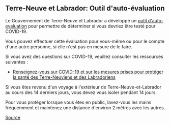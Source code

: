 ## Terre-Neuve et Labrador: Outil d'auto-évaluation

Le Gouvernement de Terre-Neuve et Labrador a développé un [outil d'auto-evaluation](https://www.811healthline.ca/covid-19-self-assessment/) pour permettre de déterminer si vous devriez être testé pour COVID-19.

Vous pouvez effectuer cette évaluation pour vous-même ou pour le compte d'une autre personne, si elle n'est pas en mesure de le faire.

Si vous avez des questions sur COVID-19, veuillez consulter les ressources suivantes :

- [Renseignez-vous sur COVID-19 et sur les mesures prises pour protéger la santé des Terre-Neuviens et des Labradoriens](https://www.gov.nl.ca/covid-19/fr/ressources/)

Si vous êtes revenu d'un voyage à l'extérieur de Terre-Neuve-et-Labrador au cours des 14 derniers jours, vous devez vous isoler pendant 14 jours.

Pour vous protéger lorsque vous êtes en public, lavez-vous les mains fréquemment et maintenez une distance d'environ 2 mètres avec les autres.

[Source](https://www.811healthline.ca/covid-19-self-assessment/)
